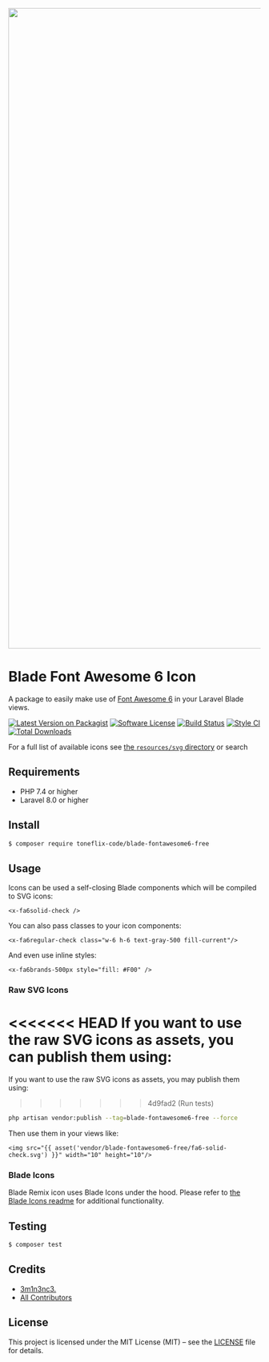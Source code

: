 <p align="center">
    <img src="https://banners.beyondco.de/Blade%20Font%20Awesome%206%20Icon.png?theme=light&packageManager=composer+require&packageName=toneflix-code%2Fblade-fontawesome6-free&pattern=topography&style=style_2&description=A+package+to+easily+make+use+of+Font+Awesome+6+Icons+in+your+Laravel+Blade+views.&md=1&showWatermark=1&fontSize=100px&images=https%3A%2F%2Flaravel.com%2Fimg%2Flogomark.min.svg" width="1280" title="Social Card Blade Font Awesome 6 Icon">
</p>

# Blade Font Awesome 6 Icon

A package to easily make use of [Font Awesome 6](https://fontawesome.com/) in your Laravel Blade views.

[![Latest Version on Packagist][ico-version]][link-packagist]
[![Software License][ico-license]](LICENSE)
[![Build Status][ico-github-actions]][link-github-actions]
[![Style CI][ico-styleci]][link-styleci]
[![Total Downloads][ico-downloads]][link-downloads]

For a full list of available icons see [the `resources/svg` directory](./resources/svg) or search

## Requirements

- PHP 7.4 or higher
- Laravel 8.0 or higher

## Install

```sh
$ composer require toneflix-code/blade-fontawesome6-free
```

## Usage

Icons can be used a self-closing Blade components which will be compiled to SVG icons:
```blade
<x-fa6solid-check />
```

You can also pass classes to your icon components:
```blade
<x-fa6regular-check class="w-6 h-6 text-gray-500 fill-current"/>
```

And even use inline styles:
```blade
<x-fa6brands-500px style="fill: #F00" />
```

### Raw SVG Icons

<<<<<<< HEAD
If you want to use the raw SVG icons as assets, you can publish them using:
=======
If you want to use the raw SVG icons as assets, you may publish them using:
>>>>>>> 4d9fad2 (Run tests)

```bash
php artisan vendor:publish --tag=blade-fontawesome6-free --force
```

Then use them in your views like:

```blade
<img src="{{ asset('vendor/blade-fontawesome6-free/fa6-solid-check.svg') }}" width="10" height="10"/>
```

### Blade Icons

Blade Remix icon uses Blade Icons under the hood. Please refer to [the Blade Icons readme](https://github.com/blade-ui-kit/blade-icons) for additional functionality.

## Testing

```bash
$ composer test
```

## Credits

- [3m1n3nc3.][link-author] 
- [All Contributors][link-contributors]

## License

This project is licensed under the MIT License (MIT) – see the [LICENSE](LICENSE) file for details.

[ico-version]: https://img.shields.io/badge/packagist-v1.00-blue.svg?style=flat-square&logo=packagist
[ico-license]: https://img.shields.io/badge/license-MIT-brightgreen.svg?style=flat-square
[ico-github-actions]: https://img.shields.io/github/workflow/status/toneflix/blade-fontawesome6-free/Tests.svg?style=flat-square
[ico-styleci]: https://styleci.io/repos/442621603/shield
[ico-downloads]: https://img.shields.io/packagist/dt/toneflix-code/blade-fontawesome6-free.svg?style=flat-square

[link-packagist]: https://packagist.org/packages/toneflix-code/blade-fontawesome6-free
[link-github-actions]: https://github.com/toneflix/blade-fontawesome6-free/actions
[link-styleci]: https://styleci.io/repos/442621603
[link-downloads]: https://packagist.org/packages/toneflix-code/blade-fontawesome6-free
[link-author]: https://github.com/3m1n3nc3 
[link-contributors]: ../../contributors
